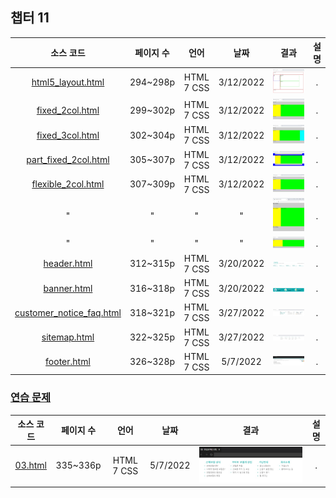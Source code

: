 ## 챕터 11
|소스 코드|페이지 수|언어|날짜|결과|설명|
|:---:|:---:|:---:|:---:|:---:|:---:|
|[html5_layout.html](./html5_layout.html)|294~298p|HTML 7 CSS|3/12/2022|![docs-html5_layout](./docs/html5_layout.jpg)|.|
|[fixed_2col.html](./fixed_2col.html)|299~302p|HTML 7 CSS|3/12/2022|![docs-fixed_2col](./docs/fixed_2col.jpg)|.|
|[fixed_3col.html](./fixed_3col.html)|302~304p|HTML 7 CSS|3/12/2022|![docs-fixed_3col](./docs/fixed_3col.jpg)|.|
|[part_fixed_2col.html](./part_fixed_2col.html)|305~307p|HTML 7 CSS|3/12/2022|![docs-part_fixed_2col](./docs/part_fixed_2col.jpg)|.|
|[flexible_2col.html](./flexible_2col.html)|307~309p|HTML 7 CSS|3/12/2022|![docs-flexible_2col-1](./docs/flexible_2col-1.jpg)|.|
|"|"|"|"|![docs-flexible_2col-2](./docs/flexible_2col-2.jpg)|.|
|"|"|"|"|![docs-flexible_2col-3](./docs/flexible_2col-3.jpg)|.|
|[header.html](./html/header.html)|312~315p|HTML 7 CSS|3/20/2022|![docs-header](./docs/header.jpg)|.|
|[banner.html](./html/banner.html)|316~318p|HTML 7 CSS|3/20/2022|![docs-banner](./docs/banner.jpg)|.|
|[customer_notice_faq.html](./customer_notice_faq.html)|318~321p|HTML 7 CSS|3/27/2022|![docs-customer_notice_faq](./docs/customer_notice_faq.jpg)|.|
|[sitemap.html](./sitemap.html)|322~325p|HTML 7 CSS|3/27/2022|![docs-sitemap](./docs/sitemap.jpg)|.|
|[footer.html](./footer.html)|326~328p|HTML 7 CSS|5/7/2022|![docs-footer](./docs/footer.jpg)|.|

### [연습 문제](../../../../tree/main/HTMLTML/caph11/pp)
|소스 코드|페이지 수|언어|날짜|결과|설명|
|:---:|:---:|:---:|:---:|:---:|:---:|
|[03.html](./pp/03.html)|335~336p|HTML 7 CSS|5/7/2022|![docs-pp-03](./docs/pp-03.jpg)|.|